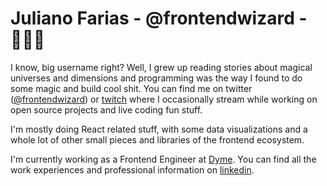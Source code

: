 # Juliano Farias - @frontendwizard - 🧙🏽‍♂️

I know, big username right? Well, I grew up reading stories about magical universes and dimensions and programming was the way I found to do some magic and build cool shit. You can find me on twitter ([@frontendwizard](https://twitter.com/frontendwizard)) or [twitch](https://twitch.tv/frontendwizard) where I occasionally stream while working on open source projects and live coding fun stuff.

I'm mostly doing React related stuff, with some data visualizations and a whole lot of other small pieces and libraries of the frontend ecosystem.

I'm currently working as a Frontend Engineer at [Dyme](https://github.com/dyme-org/). You can find all the work experiences and professional information on [linkedin](https://linkedin.com/in/frontendwizard).
